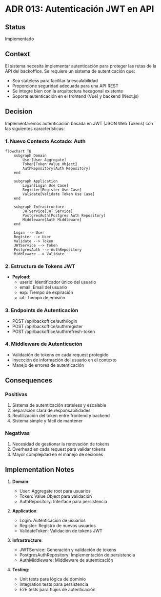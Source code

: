 # ADR 013: Autenticación JWT en API

## Status
Implementado

## Context
El sistema necesita implementar autenticación para proteger las rutas de la API del backoffice. Se requiere un sistema de autenticación que:
- Sea stateless para facilitar la escalabilidad
- Proporcione seguridad adecuada para una API REST
- Se integre bien con la arquitectura hexagonal existente
- Soporte autenticación en el frontend (Vue) y backend (Next.js)

## Decision
Implementaremos autenticación basada en JWT (JSON Web Tokens) con las siguientes características:

### 1. Nuevo Contexto Acotado: Auth
```mermaid
flowchart TB
    subgraph Domain
        User[User Aggregate]
        Token[Token Value Object]
        AuthRepository[Auth Repository]
    end
    
    subgraph Application
        Login[Login Use Case]
        Register[Register Use Case]
        Validate[Validate Token Use Case]
    end
    
    subgraph Infrastructure
        JWTService[JWT Service]
        PostgresAuth[Postgres Auth Repository]
        Middleware[Auth Middleware]
    end
    
    Login --> User
    Register --> User
    Validate --> Token
    JWTService --> Token
    PostgresAuth --> AuthRepository
    Middleware --> Validate
```

### 2. Estructura de Tokens JWT
- **Payload**:
  - userId: Identificador único del usuario
  - email: Email del usuario
  - exp: Tiempo de expiración
  - iat: Tiempo de emisión

### 3. Endpoints de Autenticación
- POST /api/backoffice/auth/login
- POST /api/backoffice/auth/register
- POST /api/backoffice/auth/refresh-token

### 4. Middleware de Autenticación
- Validación de tokens en cada request protegido
- Inyección de información del usuario en el contexto
- Manejo de errores de autenticación

## Consequences
### Positivas
1. Sistema de autenticación stateless y escalable
2. Separación clara de responsabilidades
3. Reutilización del token entre frontend y backend
4. Sistema simple y fácil de mantener

### Negativas
1. Necesidad de gestionar la renovación de tokens
2. Overhead en cada request para validar tokens
3. Mayor complejidad en el manejo de sesiones

## Implementation Notes
1. **Domain**:
   - User: Aggregate root para usuarios
   - Token: Value Object para validación
   - AuthRepository: Interface para persistencia

2. **Application**:
   - Login: Autenticación de usuarios
   - Register: Registro de nuevos usuarios
   - ValidateToken: Validación de tokens JWT

3. **Infrastructure**:
   - JWTService: Generación y validación de tokens
   - PostgresAuthRepository: Implementación de persistencia
   - AuthMiddleware: Middleware de autenticación

4. **Testing**:
   - Unit tests para lógica de dominio
   - Integration tests para persistencia
   - E2E tests para flujos de autenticación
